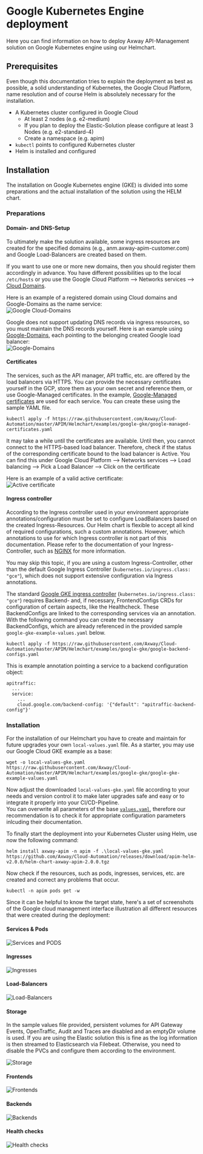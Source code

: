 # Google Kubernetes Engine deployment

Here you can find information on how to deploy Axway API-Management solution on Google Kubernetes engine using our Helmchart. 

## Prerequisites

Even though this documentation tries to explain the deployment as best as possible, a solid understanding of Kubernetes, the Google Cloud Platform, name resolution and of course Helm is absolutely necessary for the installation.  

- A Kubernetes cluster configured in Google Cloud
  - At least 2 nodes (e.g. e2-medium)
  - If you plan to deploy the Elastic-Solution please configure at least 3 Nodes (e.g. e2-standard-4)
  - Create a namespace (e.g. apim) 
- `kubectl` points to configured Kubernetes cluster
- Helm is installed and configured

## Installation

The installation on Google Kubernetes engine (GKE) is divided into some preparations and the actual installation of the solution using the HELM chart.

### Preparations

#### Domain- and DNS-Setup

To ultimately make the solution available, some ingress resources are created for the specified domains (e.g., anm.axway-apim-customer.com) and Google Load-Balancers are created based on them.  

If you want to use one or more new domains, then you should register them accordingly in advance. 
You have different possibilities up to the local `/etc/hosts` or you use the Google Cloud Platform --> Networks services --> [Cloud Domains](https://cloud.google.com/domains/docs/register-domain). 

Here is an example of a registered domain using Cloud domains and Google-Domains as the name service:  
![Google Cloud-Domains](imgs/google-cloud-domains.png)  

Google does not support updating DNS records via ingress resources, so you must maintain the DNS records yourself.
Here is an example using [Google-Domains](https://domains.google.com), each pointing to the belonging created Google load balancer:  
![Google-Domains](imgs/google-domains-dns-entries.png)  

#### Certificates

The services, such as the API manager, API traffic, etc. are offered by the load balancers via HTTPS. You can provide the necessary certificates yourself in the GCP, store them as your own secret and reference them, or use Google-Managed certificates. 
In the example, [Google-Managed certificates](https://cloud.google.com/kubernetes-engine/docs/how-to/managed-certs) are used for each service. You can create these using the sample YAML file.

```
kubectl apply -f https://raw.githubusercontent.com/Axway/Cloud-Automation/master/APIM/Helmchart/examples/google-gke/google-managed-certificates.yaml
```

It may take a while until the certificates are available. Until then, you cannot connect to the HTTPS-based load balancer. 
Therefore, check if the status of the corresponding certificate bound to the load balancer is Active. You can find this under Google Cloud Platform --> Networks services --> Load balancing --> Pick a Load Balancer --> Click on the certificate

Here is an example of a valid active certificate:  
![Active certificate](imgs/active-certificate-example.png)  

#### Ingress controller

According to the Ingress controller used in your environment appropriate annotations/configuration must be set to configure LoadBalancers based on the created Ingress-Resources. Our Helm chart is flexible to accept all kind of required configurations, such a custom annotations. However, which annotations to use for which Ingress controller is not part of this documentation. Please refer to the documentation of your Ingress-Controller, such as [NGINX](https://cloud.google.com/community/tutorials/nginx-ingress-gke) for more information.  

You may skip this topic, if you are using a custom Ingress-Controller, other than the default Google Ingress Controller (`kubernetes.io/ingress.class: "gce"`), which does not support extensive configuration via Ingress annotations. 

The standard [Google GKE ingress controller](https://cloud.google.com/kubernetes-engine/docs/concepts/ingress) (`kubernetes.io/ingress.class: "gce"`) requires Backend- and, if necessary, FrontendConfigs CRDs for configuration of certain aspects, like the Healthcheck. These BackendConfigs are linked to the corresponding services via an annotation. With the following command you can create the necessary BackendConfigs, which are already referenced in the provided sample `google-gke-example-values.yaml` below.

```
kubectl apply -f https://raw.githubusercontent.com/Axway/Cloud-Automation/master/APIM/Helmchart/examples/google-gke/google-backend-configs.yaml
```

This is example annotation pointing a service to a backend configuration object:
```
apitraffic:
  ...
  service:
    ...
    cloud.google.com/backend-config: '{"default": "apitraffic-backend-config"}'
```

### Installation

For the installation of our Helmchart you have to create and maintain for future upgrades your own `local-values.yaml` file. As a starter, you may use our Google Cloud GKE example as a base:
```
wget -o local-values-gke.yaml https://raw.githubusercontent.com/Axway/Cloud-Automation/master/APIM/Helmchart/examples/google-gke/google-gke-example-values.yaml
```

Now adjust the downloaded `local-values-gke.yaml` file according to your needs and version control it to make later upgrades safe and easy or to integrate it properly into your CI/CD-Pipeline.  
You can overwrite all parameters of the base [`values.yaml`](../../values.yaml), therefore our recommendation is to check it for appropriate configuration parameters inlcuding their documentation.

To finally start the deployment into your Kubernetes Cluster using Helm, use now the following command:
```
helm install axway-apim -n apim -f .\local-values-gke.yaml https://github.com/Axway/Cloud-Automation/releases/download/apim-helm-v2.0.0/helm-chart-axway-apim-2.0.0.tgz
```

Now check if the resources, such as pods, ingresses, services, etc. are created and correct any problems that occur.
```
kubectl -n apim pods get -w
```

Since it can be helpful to know the target state, here's a set of screenshots of the Google cloud management interface illustration all different resources that were created during the deployment:  

#### Services & Pods

![Services and PODS](imgs/gke-services.png)  

#### Ingresses

![Ingresses](imgs/gke-ingresses.png)  

#### Load-Balancers

![Load-Balancers](imgs/gke-load-balancers.png)  

#### Storage

In the sample values file provided, persistent volumes for API Gateway Events, OpenTraffic, Audit and Traces are disabled and an emptyDir volume is used. If you are using the Elastic solution this is fine as the log information is then streamed to Elasticsearch via Filebeat. 
Otherwise, you need to disable the PVCs and configure them according to the environment.

![Storage](imgs/gke-pvcs-storage.png)  

#### Frontends

![Frontends](imgs/gke-frontends.png)  

#### Backends

![Backends](imgs/gke-backends.png)  

#### Health checks

![Health checks](imgs/gke-healthchecks.png)  
